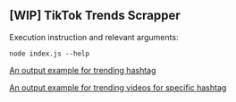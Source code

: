 ## [WIP] TikTok Trends Scrapper


Execution instruction and relevant arguments:

```node index.js --help```

[An output example for trending hashtag](json/trending-hashtag.json)

[An output example for trending videos for specific hashtag](json/videos.json)
